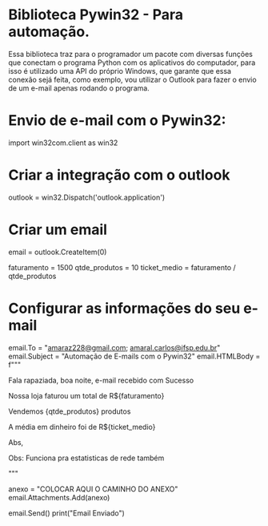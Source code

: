# Biblioteca Pywin32 - Para automação.

  Essa biblioteca traz para o programador um pacote com diversas funções que conectam o programa Python com os aplicativos do computador, para isso é utilizado uma API do próprio Windows, que garante que essa conexão sejá feita, como exemplo, vou utilizar o Outlook para fazer o envio de um e-mail apenas rodando o programa.
  
# Envio de e-mail com o Pywin32:

import win32com.client as win32

# Criar a integração com o outlook
outlook = win32.Dispatch('outlook.application')

# Criar um email
email = outlook.CreateItem(0)

faturamento = 1500
qtde_produtos = 10
ticket_medio = faturamento / qtde_produtos

# Configurar as informações do seu e-mail
email.To = "amaraz228@gmail.com; amaral.carlos@ifsp.edu.br"
email.Subject = "Automação de E-mails com o Pywin32"
email.HTMLBody = f"""
<p>Fala rapaziada, boa noite, e-mail recebido com Sucesso</p>

<p>Nossa loja faturou um total de R${faturamento}</p>
<p>Vendemos {qtde_produtos} produtos</p>
<p>A média em dinheiro foi de R${ticket_medio}</p>

<p>Abs,</p>
<p>Obs: Funciona pra estatisticas de rede também</p>
"""

anexo = "COLOCAR AQUI O CAMINHO DO ANEXO"
email.Attachments.Add(anexo)

email.Send()
print("Email Enviado")
